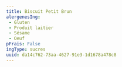 ```yaml
---
title: Biscuit Petit Brun
alergenesIng:
 - Gluten
 - Produit laitier
 - Sésame
 - Oeuf
pFrais: False
ingType: sucres
uuid: da14c762-73aa-4627-91e3-1d1678a478c8
---
```

